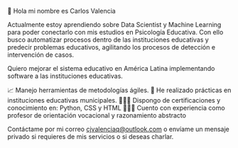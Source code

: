 👋 Hola mi nombre es Carlos Valencia 

Actualmente estoy aprendiendo sobre Data Scientist y Machine Learning para poder conectarlo con mis estudios en Psicología Educativa.
Con ello busco automatizar procesos dentro de las instituciones educativas y predecir problemas educativos, agilitando los procesos de detección e intervención de casos. 

Quiero mejorar el sistema educativo en América Latina implementando software a las instituciones educativas.  

📈 Manejo herramientas de metodologías ágiles.
🏫 He realizado prácticas en instituciones educativas municipales. 
👨🏽‍💻 Dispongo de certificaciones y conocimiento en: Python, CSS y HTML
👨🏽‍🏫 Cuento con experiencia como profesor de orientación vocacional y razonamiento abstracto

Contáctame por mi correo cjvalenciaq@outlook.com o envíame un mensaje privado si requieres de mis servicios o si deseas charlar.
